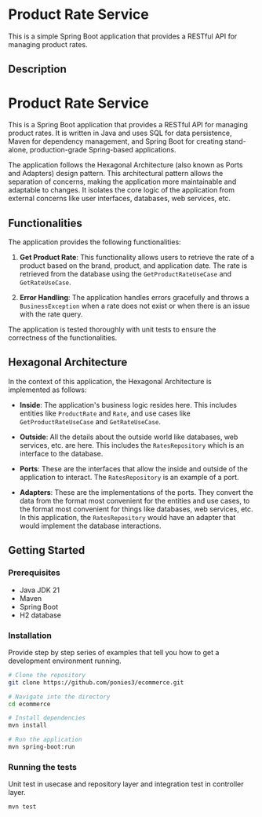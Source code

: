 # Product Rate Service

This is a simple Spring Boot application that provides a RESTful API for managing product rates. 

## Description

# Product Rate Service

This is a Spring Boot application that provides a RESTful API for managing product rates. It is written in Java and uses SQL for data persistence, Maven for dependency management, and Spring Boot for creating stand-alone, production-grade Spring-based applications.

The application follows the Hexagonal Architecture (also known as Ports and Adapters) design pattern. This architectural pattern allows the separation of concerns, making the application more maintainable and adaptable to changes. It isolates the core logic of the application from external concerns like user interfaces, databases, web services, etc.

## Functionalities

The application provides the following functionalities:

1. **Get Product Rate**: This functionality allows users to retrieve the rate of a product based on the brand, product, and application date. The rate is retrieved from the database using the `GetProductRateUseCase` and `GetRateUseCase`.

2. **Error Handling**: The application handles errors gracefully and throws a `BusinessException` when a rate does not exist or when there is an issue with the rate query.

The application is tested thoroughly with unit tests to ensure the correctness of the functionalities.

## Hexagonal Architecture

In the context of this application, the Hexagonal Architecture is implemented as follows:

- **Inside**: The application's business logic resides here. This includes entities like `ProductRate` and `Rate`, and use cases like `GetProductRateUseCase` and `GetRateUseCase`.

- **Outside**: All the details about the outside world like databases, web services, etc. are here. This includes the `RatesRepository` which is an interface to the database.

- **Ports**: These are the interfaces that allow the inside and outside of the application to interact. The `RatesRepository` is an example of a port.

- **Adapters**: These are the implementations of the ports. They convert the data from the format most convenient for the entities and use cases, to the format most convenient for things like databases, web services, etc. In this application, the `RatesRepository` would have an adapter that would implement the database interactions.

## Getting Started

### Prerequisites

- Java JDK 21
- Maven
- Spring Boot
- H2 database

### Installation

Provide step by step series of examples that tell you how to get a development environment running.

```bash
# Clone the repository
git clone https://github.com/ponies3/ecommerce.git

# Navigate into the directory
cd ecommerce

# Install dependencies
mvn install

# Run the application
mvn spring-boot:run

```
### Running the tests
Unit test in usecase and repository layer and integration test in controller layer.

```bash
mvn test
```